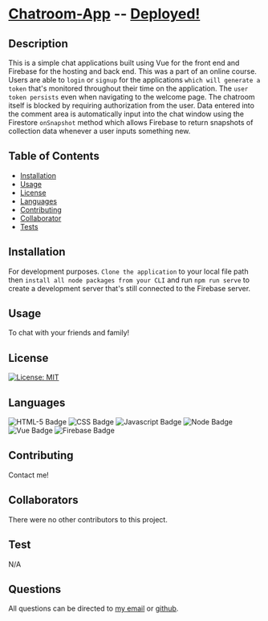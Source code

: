 # [Chatroom-App](http://www.github.com/SmithBWare89/chatroom-app) -- [Deployed!](https://chatroom-app-3cdd8.web.app/chatroom)

## Description
This is a simple chat applications built using Vue for the front end and Firebase for the hosting and back end. This was a part of an online course. Users are able to `login` or `signup` for the applications `which will generate a token` that's monitored throughout their time on the application. The `user token persists` even when navigating to the welcome page. The chatroom itself is blocked by requiring authorization from the user. Data entered into the comment area is automatically input into the chat window using the Firestore `onSnapshot` method which allows Firebase to return snapshots of collection data whenever a user inputs something new.

## Table of Contents
* [Installation](#installation)
* [Usage](#usage)
* [License](#license)
* [Languages](#languages)
* [Contributing](#contributing)
* [Collaborator](#collaborators)
* [Tests](#test)

## Installation
For development purposes. `Clone the application` to your local file path then `install all node packages from your CLI` and run `npm run serve` to create a development server that's still connected to the Firebase server.

## Usage
To chat with your friends and family!


## License
[![License: MIT](https://img.shields.io/badge/License-MIT-yellow.svg)](https://opensource.org/licenses/MIT)

## Languages
![HTML-5 Badge](https://img.shields.io/badge/Language-HTML--5-blue)
![CSS Badge](https://img.shields.io/badge/Language-CSS-blue)
![Javascript Badge](https://img.shields.io/badge/Language-Javascript-blue)
![Node Badge](https://img.shields.io/badge/Language-Node-blue)
![Vue Badge](https://img.shields.io/badge/Framework-Vue-green)
![Firebase Badge](https://img.shields.io/badge/Hosting-Firebase-red)

## Contributing
Contact me!

## Collaborators
There were no other contributors to this project.

## Test
  N/A

## Questions
All questions can be directed to [my email](smithwrestling89@tgmail.com) or [github](https://www.github.com/SmithBWare89).
  